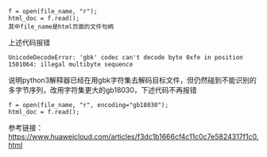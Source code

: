 ```
f = open(file_name, "r");
html_doc = f.read();
其中file_name是html页面的文件句柄
```
上述代码报错
```
UnicodeDecodeError: 'gbk' codec can't decode byte 0xfe in position 1501064: illegal multibyte sequence
```
说明python3解释器已经在用gbk字符集去解码目标文件，但仍然碰到不能识别的多字节序列，改用字符集更大的gb18030，下述代码不再报错
```
f = open(file_name, "r", encoding="gb18030");
html_doc = f.read();
```

参考链接：  
https://www.huaweicloud.com/articles/f3dc1b1666cf4c11c0c7e5824317f1c0.html
